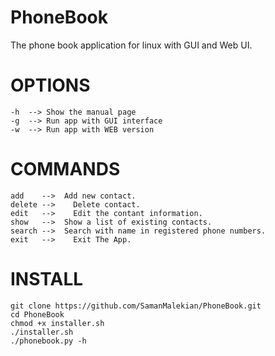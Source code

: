 # PhoneBook
The phone book application for linux with GUI and Web UI.

# OPTIONS

    -h	-->	Show the manual page
    -g	-->	Run app with GUI interface
    -w	-->	Run app with WEB version

# COMMANDS

    add    -->	Add new contact.
    delete -->    Delete contact.
    edit   -->    Edit the contant information.
    show   -->	Show a list of existing contacts.
    search -->	Search with name in registered phone numbers.
    exit   -->    Exit The App.

# INSTALL
    git clone https://github.com/SamanMalekian/PhoneBook.git
    cd PhoneBook
    chmod +x installer.sh
    ./installer.sh
    ./phonebook.py -h
